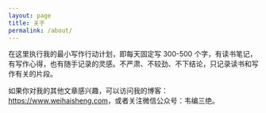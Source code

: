 ```yaml
---
layout: page
title: 关于
permalink: /about/
---
```


在这里执行我的最小写作行动计划，即每天固定写 300-500 个字，有读书笔记，有写作心得，也有随手记录的灵感。不严肃、不较劲、不下结论，只记录读书和写作有关的片段。

如果你对我的其他文章感兴趣，可以访问我的博客：<https://www.weihaisheng.com>，或者关注微信公众号：韦编三绝。



